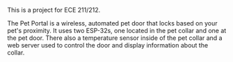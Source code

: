 This is a project for ECE 211/212.

The Pet Portal is a wireless, automated pet door that locks based on your pet's proximity. It uses two ESP-32s, one located in the pet collar and one at the pet door.
There also a temperature sensor inside of the pet collar and a web server used to control the door and display information about the collar.
